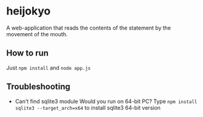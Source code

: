 heijokyo
========

A web-application that reads the contents of the statement by the movement of the mouth.

How to run
---
Just `npm install` and `node app.js`

Troubleshooting
---
* Can't find sqlite3 module
    Would you run on 64-bit PC? Type `npm install sqlite3 --target_arch=x64` to install sqlite3 64-bit version

